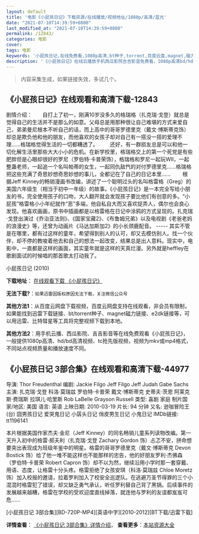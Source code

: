 ```yaml
---
layout: default
title: '电影《小屁孩日记》下载资源/在线播放/视频地址/1080p/高清/蓝光'
date: "2021-07-10T14:39:59+0800"
last_modified_at: "2021-07-10T14:39:59+0800"
permalink: /12843/
categories: 电影
cover:
tags: 电影
keywords: '小屁孩日记,在线免费看,1080p高清,bt种子,torrent,百度云盘,magnet,磁力链,迅雷下载资源'
description: '《小屁孩日记》在线云播放手机西瓜影院吉吉影音免费看，1080p高清bd/hd未删减完整版和tc抢先枪版，mkv/mp4格式，附带bt/torrent种子、magnet/磁力链、百度云盘、网盘资源迅雷下载链接'
---
```


>内容采集生成，如果链接失效，多试几个。


## 《小屁孩日记》在线观看和高清下载-12843

剧情介绍：　　自打上了初一，刚满10岁没多久的格瑞格（扎克瑞·戈登）就总是觉得自己的生活并不是那么的如意。父母总是用那种很让自己难堪的方式来爱自己，弟弟曼尼根本不听自己的话，而上高中的哥哥罗德里克（戴文·博斯蒂克饰）却总是欺负他和他的朋友，而他喜欢的女孩子却对自己有一搭没一搭的爱理不理……格瑞格觉得生活的一切都糟透了。 　　还好，有一群损友总是可以和他一切化解生活里那些大大小小的危机。在新学校里，格瑞格交上的第一个死党是有些肥胖但是心眼却很好的罗尼（罗伯特·卡普荣饰），格瑞格和罗尼一起玩WII，一起整蛊老师，一起追一个名叫帕蒂的女生，一起同仇敌忾的对付罗德里克……格瑞格把这些充满了奇思妙想奇思妙想的事儿，全都记在了自己的日记本里…… 　　根据Jeff Kinney的畅销漫画书改编，讲述了一个聪明过头的名叫格雷格（Greg）的美国六年级生（相当于初中一年级）的故事。《小屁孩日记》是一本完全写给小朋友的书，完全使用孩子的口吻，大人翻开就会发现孩子要比他们有创意的多。“小屁孩”格雷格小小年纪就作“恶”多端，他自私自大而又喜欢捉弄人，偶尔也会良心发现。他喜欢画画，原书中插画都是以格雷格在日记中涂鸦的方式呈现的。扎克瑞·戈登出演过《乔治亚法则》、《国家宝藏2》、《布鲁姆兄弟》以及电视剧《老爸老妈的浪漫史》等，还曾为动画片《马达加斯加2》的小长颈鹿配音。 ----- 其实不管是在哪里，都有过这样的童年，希望得到别人的认可，却又去模仿别人。找一个伙伴，却不停的教唆着他去和自己的想法一起改变，结果总是出人意料。现实中，电影中，一直都是这样的画面，其实童年就是这样的天真烂漫。另外就是heffley在歌剧面试的时候唱的那首歌太打动我了。


小屁孩日记 (2010)

**下载地址**： [在线观看下载 《小屁孩日记》](https://www.btbtdy.me/btdy/dy6443.html) 


**无法下载?**：`如果迅雷因版权原因无法下载，关注微信公众号 `

**其他方法1**：从百度云网盘下载视频，百度云网盘支持在线观看，非会员有限制，如果能找到迅雷下载链接、bt/torrent种子、magnet磁力链接、e2dk链接等，可以用迅雷、比特彗星等工具将完整视频下载到本地。

**其他方法2**：用手机云播、西瓜影院、吉吉影音等在线免费观看《小屁孩日记》，一般提供1080p高清、hd/bd高清视频、tc抢先版视频，视频为mkv或mp4格式，不同站点视频质量和播放速度不同。


## 《小屁孩日记 3部合集》在线观看和高清下载-44977

导演: Thor Freudenthal 编剧: Jackie Filgo Jeff Filgo Jeff Judah Gabe Sachs 主演: 扎克瑞·戈登 科洛·莫瑞兹 罗伯特·卡普荣 戴文·博斯蒂克 史蒂夫·茨恩 阿莱克斯·费瑞斯 拉琪儿·哈里斯 Rob LaBelle Grayson Russell 类型: 喜剧 家庭 制片国家/地区: 美国 语言: 英语 上映日期: 2010-03-19 片长: 94 分钟 又名: 逊咖冒险王(台) 囧男孩日记 爱哭鬼日记 小孱头日记 俏皮男生日记 小鬼日记 IMDb链接: tt1196141

本片根据美国作家杰夫·金尼（Jeff Kinney）的同名畅销儿童系列读物改编。第一天升入初中的格雷·郝夫利（扎克瑞·戈登 Zachary Gordon 饰）忐忑不安，拼命想要突出表现成为班级年鉴中的明星。格雷的哥哥罗德里克（戴文·博斯蒂克 Devon Bostick 饰）给了他一堆不能这样也不能那样的忠告，他的好朋友罗利·杰佛森（罗伯特·卡普荣 Robert Capron 饰）却不以为然，继续沿用小学时那一套穿戴、用语、态度，让格雷十分头疼。格雷拒绝了女孩安琪（科洛·莫瑞兹 Chloe Moretz 饰）加入校报的邀请，拉着罗利加入了校安全巡逻队。在逃避万圣节得罪的三个小混混时格雷犯了错误，却又缺乏勇气承认，听任罗利替自己背了黑锅。后续事件的发展越来越糟，格雷在学校的受欢迎度直线掉落，就连他与罗利的友谊都岌岌可危……


[小屁孩日记 3部合集][BD-720P-MP4][英语中字][2010-2012][BT下载/迅雷下载]

**详情查看**： [《小屁孩日记 3部合集》详情介绍](/movie/44977/)， **查看更多**：[本站资源大全](/movie/t/all/)

